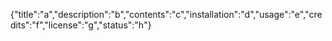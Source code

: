 {"title":"a","description":"b","contents":"c","installation":"d","usage":"e","credits":"f","license":"g","status":"h"}